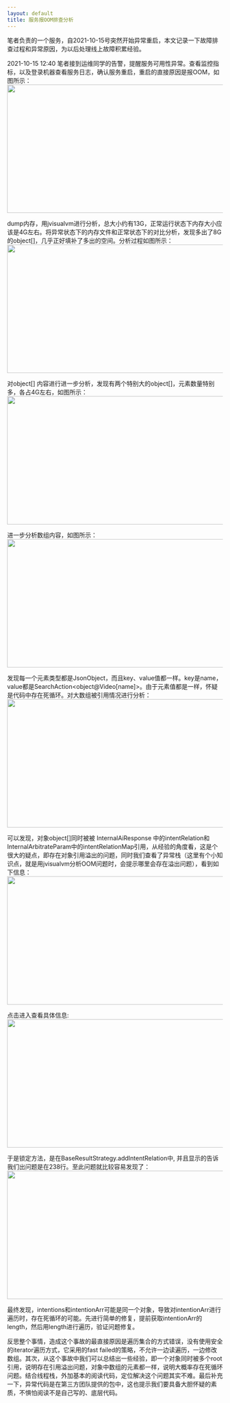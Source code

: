 ```yaml
---
layout: default
title: 服务报OOM排查分析
---
```


笔者负责的一个服务，自2021-10-15号突然开始异常重启，本文记录一下故障排查过程和异常原因，为以后处理线上故障积累经验。  

2021-10-15 12:40 笔者接到运维同学的告警，提醒服务可用性异常。查看监控指标，以及登录机器查看服务日志，确认服务重启，重启的直接原因是报OOM，如图所示：<br/>
<img src = "http://dbp-resource.cdn.bcebos.com/a1620f93-4200-9024-4be8-61a6751b1340/%E5%BC%82%E5%B8%B8%E6%97%A5%E5%BF%97.png" width = "800" height = "300"/>

dump内存，用jvisualvm进行分析，总大小约有13G，正常运行状态下内存大小应该是4G左右。将异常状态下的内存文件和正常状态下的对比分析，发现多出了8G的object[]，几乎正好填补了多出的空间。分析过程如图所示：<br/>
<img src = "http://dbp-resource.cdn.bcebos.com/a1620f93-4200-9024-4be8-61a6751b1340/dump1.png" width = "800" height = "300"/>

对object[] 内容进行进一步分析，发现有两个特别大的object[]，元素数量特别多，各占4G左右，如图所示：<br/>
<img src = "http://dbp-resource.cdn.bcebos.com/a1620f93-4200-9024-4be8-61a6751b1340/dump2.png" width = "800" height = "300"/>

进一步分析数组内容，如图所示：<br/>
<img src = "http://dbp-resource.cdn.bcebos.com/a1620f93-4200-9024-4be8-61a6751b1340/dump3.png" width = "800" height = "300"/>

发现每一个元素类型都是JsonObject，而且key、value值都一样。key是name，value都是SearchAction<object@Video[name]>。由于元素值都是一样，怀疑是代码中存在死循环。对大数组被引用情况进行分析：<br/>
<img src = "http://dbp-resource.cdn.bcebos.com/a1620f93-4200-9024-4be8-61a6751b1340/dump4.png" width = "800" height = "300"/>

可以发现，对象object[]同时被被 InternalAiResponse 中的intentRelation和InternalArbitrateParam中的intentRelationMap引用，从经验的角度看，这是个很大的疑点，即存在对象引用溢出的问题，同时我们查看了异常栈（这里有个小知识点，就是用jvisualvm分析OOM问题时，会提示哪里会存在溢出问题），看到如下信息：
<img src = "http://dbp-resource.cdn.bcebos.com/a1620f93-4200-9024-4be8-61a6751b1340/stack.png" width = "800" height = "300"/>

点击进入查看具体信息:<br/>
<img src = "http://dbp-resource.cdn.bcebos.com/a1620f93-4200-9024-4be8-61a6751b1340/OOM.png" width = "800" height = "300"/>

于是锁定方法，是在BaseResultStrategy.addIntentRelation中, 并且显示的告诉我们出问题是在238行。至此问题就比较容易发现了：<br/>
<img src = "http://dbp-resource.cdn.bcebos.com/a1620f93-4200-9024-4be8-61a6751b1340/code.png" width = "800" height = "300"/>

最终发现，intentions和intentionArr可能是同一个对象，导致对intentionArr进行遍历时，存在死循环的可能。先进行简单的修复，提前获取intentionArr的length，然后用length进行遍历，验证问题修复。  

反思整个事情，造成这个事故的最直接原因是遍历集合的方式错误，没有使用安全的iterator遍历方式，它采用的fast failed的策略，不允许一边读遍历，一边修改数组。其次，从这个事故中我们可以总结出一些经验，即一个对象同时被多个root引用，说明存在引用溢出问题，对象中数组的元素都一样，说明大概率存在死循环问题。结合线程栈，外加基本的阅读代码，定位解决这个问题其实不难。最后补充一下，异常代码是在第三方团队提供的包中，这也提示我们要具备大胆怀疑的素质，不惧怕阅读不是自己写的、底层代码。




